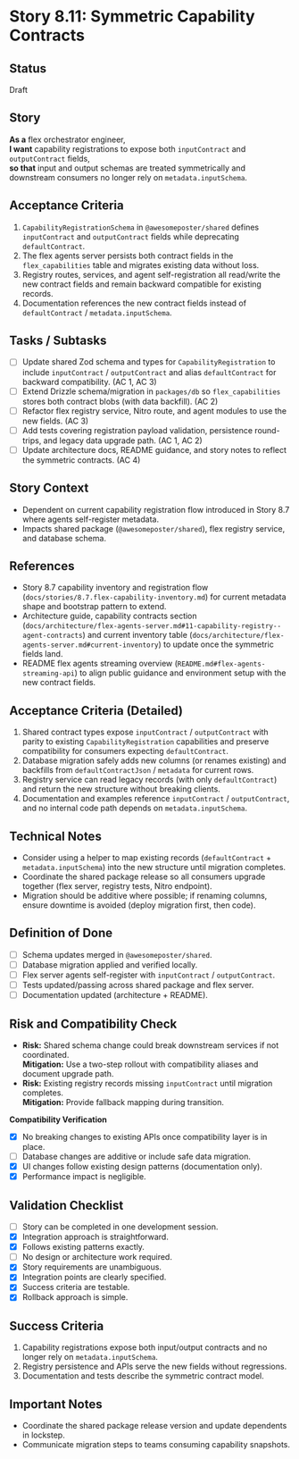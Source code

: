 # Story 8.11: Symmetric Capability Contracts

## Status
Draft

## Story
**As a** flex orchestrator engineer,  
**I want** capability registrations to expose both `inputContract` and `outputContract` fields,  
**so that** input and output schemas are treated symmetrically and downstream consumers no longer rely on `metadata.inputSchema`.

## Acceptance Criteria
1. `CapabilityRegistrationSchema` in `@awesomeposter/shared` defines `inputContract` and `outputContract` fields while deprecating `defaultContract`.
2. The flex agents server persists both contract fields in the `flex_capabilities` table and migrates existing data without loss.
3. Registry routes, services, and agent self-registration all read/write the new contract fields and remain backward compatible for existing records.
4. Documentation references the new contract fields instead of `defaultContract` / `metadata.inputSchema`.

## Tasks / Subtasks
- [ ] Update shared Zod schema and types for `CapabilityRegistration` to include `inputContract` / `outputContract` and alias `defaultContract` for backward compatibility. (AC 1, AC 3)
- [ ] Extend Drizzle schema/migration in `packages/db` so `flex_capabilities` stores both contract blobs (with data backfill). (AC 2)
- [ ] Refactor flex registry service, Nitro route, and agent modules to use the new fields. (AC 3)
- [ ] Add tests covering registration payload validation, persistence round-trips, and legacy data upgrade path. (AC 1, AC 2)
- [ ] Update architecture docs, README guidance, and story notes to reflect the symmetric contracts. (AC 4)

## Story Context
- Dependent on current capability registration flow introduced in Story 8.7 where agents self-register metadata.
- Impacts shared package (`@awesomeposter/shared`), flex registry service, and database schema.

## References
- Story 8.7 capability inventory and registration flow (`docs/stories/8.7.flex-capability-inventory.md`) for current metadata shape and bootstrap pattern to extend.
- Architecture guide, capability contracts section (`docs/architecture/flex-agents-server.md#11-capability-registry--agent-contracts`) and current inventory table (`docs/architecture/flex-agents-server.md#current-inventory`) to update once the symmetric fields land.
- README flex agents streaming overview (`README.md#flex-agents-streaming-api`) to align public guidance and environment setup with the new contract fields.

## Acceptance Criteria (Detailed)
1. Shared contract types expose `inputContract` / `outputContract` with parity to existing `CapabilityRegistration` capabilities and preserve compatibility for consumers expecting `defaultContract`.
2. Database migration safely adds new columns (or renames existing) and backfills from `defaultContractJson` / `metadata` for current rows.
3. Registry service can read legacy records (with only `defaultContract`) and return the new structure without breaking clients.
4. Documentation and examples reference `inputContract` / `outputContract`, and no internal code path depends on `metadata.inputSchema`.

## Technical Notes
- Consider using a helper to map existing records (`defaultContract` + `metadata.inputSchema`) into the new structure until migration completes.
- Coordinate the shared package release so all consumers upgrade together (flex server, registry tests, Nitro endpoint).
- Migration should be additive where possible; if renaming columns, ensure downtime is avoided (deploy migration first, then code).

## Definition of Done
- [ ] Schema updates merged in `@awesomeposter/shared`.
- [ ] Database migration applied and verified locally.
- [ ] Flex server agents self-register with `inputContract` / `outputContract`.
- [ ] Tests updated/passing across shared package and flex server.
- [ ] Documentation updated (architecture + README).

## Risk and Compatibility Check
- **Risk:** Shared schema change could break downstream services if not coordinated.  
  **Mitigation:** Use a two-step rollout with compatibility aliases and document upgrade path.
- **Risk:** Existing registry records missing `inputContract` until migration completes.  
  **Mitigation:** Provide fallback mapping during transition.

**Compatibility Verification**
- [x] No breaking changes to existing APIs once compatibility layer is in place.
- [ ] Database changes are additive or include safe data migration.
- [x] UI changes follow existing design patterns (documentation only).
- [x] Performance impact is negligible.

## Validation Checklist
- [ ] Story can be completed in one development session.
- [x] Integration approach is straightforward.
- [x] Follows existing patterns exactly.
- [ ] No design or architecture work required.
- [x] Story requirements are unambiguous.
- [x] Integration points are clearly specified.
- [x] Success criteria are testable.
- [x] Rollback approach is simple.

## Success Criteria
1. Capability registrations expose both input/output contracts and no longer rely on `metadata.inputSchema`.
2. Registry persistence and APIs serve the new fields without regressions.
3. Documentation and tests describe the symmetric contract model.

## Important Notes
- Coordinate the shared package release version and update dependents in lockstep.
- Communicate migration steps to teams consuming capability snapshots.
